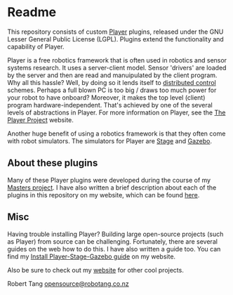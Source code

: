 Readme
=============

This repository consists of custom [Player](http://en.wikipedia.org/wiki/Player_Project) plugins, released under the GNU Lesser General Public License (LGPL). Plugins extend the functionality and capability of Player.

Player is a free robotics framework that is often used in robotics and sensor systems research. It uses a server-client model. Sensor 'drivers' are loaded by the server and then are read and manuipulated by the client program. Why all this hassle? Well, by doing so it lends itself to [distributed control](http://en.wikipedia.org/wiki/Distributed_control_system) schemes. Perhaps a full blown PC is too big / draws too much power for your robot to have onboard? Moreover, it makes the top level (client) program hardware-independent. That's achieved by one of the several levels of abstractions in Player. For more information on Player, see the [The Player Project](http://playerstage.sourceforge.net/) website.

Another huge benefit of using a robotics framework is that they often come with robot simulators. The simulators for Player are [Stage](http://playerstage.sourceforge.net/index.php?src=stage) and [Gazebo](http://gazebosim.org/).

About these plugins
------------

Many of these Player plugins were developed during the course of my [Masters project](http://robotang.co.nz/miscellaneous/my-masters/). I have also written a brief description about each of the plugins in this repository on my website, which can be found [here](http://robotang.co.nz/projects/robotics/custom-player-plugins/).

Misc
------------

Having trouble installing Player? Building large open-source projects (such as Player) from source can be challenging. Fortunately, there are several guides on the web how to do this. I have also written a guide too. You can find my [Install Player-Stage-Gazebo guide](http://robotang.co.nz/how-to/various/install-psg/) on my website.

Also be sure to check out my [website](http://robotang.co.nz) for other cool projects.

Robert Tang <opensource@robotang.co.nz>
